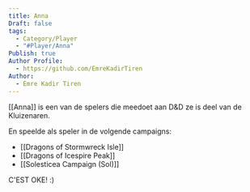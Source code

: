 ```yaml
---
title: Anna
Draft: false
tags:
  - Category/Player
  - "#Player/Anna"
Publish: true
Author Profile:
  - https://github.com/EmreKadirTiren
Author:
  - Emre Kadir Tiren
---
```

[[Anna]] is een van de spelers die meedoet aan D&D ze is deel van de Kluizenaren.

En speelde als speler in de volgende campaigns: 
* [[Dragons of Stormwreck Isle]] 
* [[Dragons of Icespire Peak]] 
* [[Solesticea Campaign (Sol)]] 

C'EST OKE!  :)